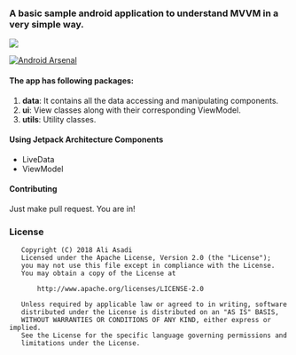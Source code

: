 

### A basic sample android application to understand MVVM in a very simple way.

![](https://i.imgur.com/xpbqHRZ.png)

[![Android Arsenal]( https://img.shields.io/badge/Android%20Arsenal-android--mvvm--sample--app-green.svg?style=flat )]( https://android-arsenal.com/details/1/7403 )


#### The app has following packages:
1. **data**: It contains all the data accessing and manipulating components.
2. **ui**: View classes along with their corresponding ViewModel.
4. **utils**: Utility classes.

#### Using Jetpack Architecture Components
* LiveData
* ViewModel

#### Contributing
Just make pull request. You are in!

### License
```
   Copyright (C) 2018 Ali Asadi
   Licensed under the Apache License, Version 2.0 (the "License");
   you may not use this file except in compliance with the License.
   You may obtain a copy of the License at

       http://www.apache.org/licenses/LICENSE-2.0

   Unless required by applicable law or agreed to in writing, software
   distributed under the License is distributed on an "AS IS" BASIS,
   WITHOUT WARRANTIES OR CONDITIONS OF ANY KIND, either express or implied.
   See the License for the specific language governing permissions and
   limitations under the License.
```
